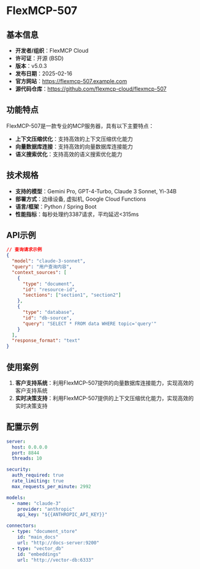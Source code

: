 # FlexMCP-507

## 基本信息

- **开发者/组织**：FlexMCP Cloud
- **许可证**：开源 (BSD)
- **版本**：v5.0.3
- **发布日期**：2025-02-16
- **官方网站**：https://flexmcp-507.example.com
- **源代码仓库**：https://github.com/flexmcp-cloud/flexmcp-507

## 功能特点

FlexMCP-507是一款专业的MCP服务器，具有以下主要特点：

- **上下文压缩优化**：支持高效的上下文压缩优化能力
- **向量数据库连接**：支持高效的向量数据库连接能力
- **语义搜索优化**：支持高效的语义搜索优化能力


## 技术规格

- **支持的模型**：Gemini Pro, GPT-4-Turbo, Claude 3 Sonnet, Yi-34B
- **部署方式**：边缘设备, 虚拟机, Google Cloud Functions
- **语言/框架**：Python / Spring Boot
- **性能指标**：每秒处理约3387请求，平均延迟<315ms

## API示例

```json
// 查询请求示例
{
  "model": "claude-3-sonnet",
  "query": "用户查询内容",
  "context_sources": [
    {
      "type": "document",
      "id": "resource-id",
      "sections": ["section1", "section2"]
    },
    {
      "type": "database",
      "id": "db-source",
      "query": "SELECT * FROM data WHERE topic='query'"
    }
  ],
  "response_format": "text"
}
```

## 使用案例

1. **客户支持系统**：利用FlexMCP-507提供的向量数据库连接能力，实现高效的客户支持系统
2. **实时决策支持**：利用FlexMCP-507提供的上下文压缩优化能力，实现高效的实时决策支持


## 配置示例

```yaml
server:
  host: 0.0.0.0
  port: 8844
  threads: 10

security:
  auth_required: true
  rate_limiting: true
  max_requests_per_minute: 2992

models:
  - name: "claude-3"
    provider: "anthropic"
    api_key: "${{ANTHROPIC_API_KEY}}"

connectors:
  - type: "document_store"
    id: "main_docs"
    url: "http://docs-server:9200"
  - type: "vector_db"
    id: "embeddings"
    url: "http://vector-db:6333"
```